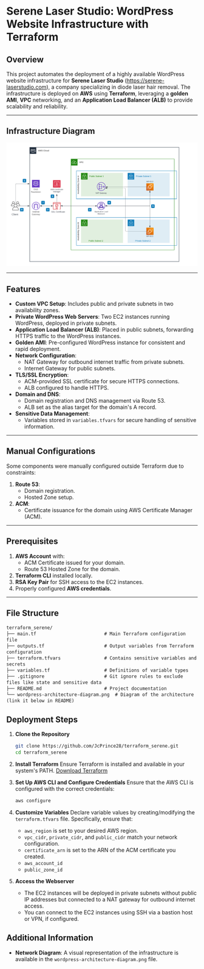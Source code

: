 # **Serene Laser Studio: WordPress Website Infrastructure with Terraform**

## **Overview**

This project automates the deployment of a highly available WordPress website infrastructure for **Serene Laser Studio** (https://serene-laserstudio.com), a company specializing in diode laser hair removal. The infrastructure is deployed on **AWS** using **Terraform**, leveraging a **golden AMI**, **VPC** networking, and an **Application Load Balancer (ALB)** to provide scalability and reliability.

---

## **Infrastructure Diagram**

![Infrastructure Diagram](./wordpress-architecture-diagram.png)


---

## **Features**

- **Custom VPC Setup**: Includes public and private subnets in two availability zones.
- **Private WordPress Web Servers**: Two EC2 instances running WordPress, deployed in private subnets.
- **Application Load Balancer (ALB)**: Placed in public subnets, forwarding HTTPS traffic to the WordPress instances.
- **Golden AMI**: Pre-configured WordPress instance for consistent and rapid deployment.
- **Network Configuration**:
  - NAT Gateway for outbound internet traffic from private subnets.
  - Internet Gateway for public subnets.
- **TLS/SSL Encryption**:
  - ACM-provided SSL certificate for secure HTTPS connections.
  - ALB configured to handle HTTPS.
- **Domain and DNS**:
  - Domain registration and DNS management via Route 53.
  - ALB set as the alias target for the domain's A record.
- **Sensitive Data Management**:
  - Variables stored in `variables.tfvars` for secure handling of sensitive information.

---

## **Manual Configurations**

Some components were manually configured outside Terraform due to constraints:

1. **Route 53**:
   - Domain registration.
   - Hosted Zone setup.
2. **ACM**:
   - Certificate issuance for the domain using AWS Certificate Manager (ACM).

---

## **Prerequisites**

1. **AWS Account** with:
   - ACM Certificate issued for your domain.
   - Route 53 Hosted Zone for the domain.
2. **Terraform CLI** installed locally.
3. **RSA Key Pair** for SSH access to the EC2 instances.
4. Properly configured **AWS credentials**.

---

## **File Structure**

```
terraform_serene/
├── main.tf                         # Main Terraform configuration file
├── outputs.tf                      # Output variables from Terraform configuration
├── terraform.tfvars                # Contains sensitive variables and secrets
├── variables.tf                    # Definitions of variable types
├── .gitignore                      # Git ignore rules to exclude files like state and sensitive data
├── README.md                       # Project documentation
└── wordpress-architecture-diagram.png  # Diagram of the architecture (link it below in README)
```

## Deployment Steps

1. **Clone the Repository**
    ```bash
    git clone https://github.com/JcPrince28/terraform_serene.git
    cd terraform_serene
    ```
	
2. **Install Terraform**
    Ensure Terraform is installed and available in your system's PATH.
    [Download Terraform](https://www.terraform.io/downloads)

3. **Set Up AWS CLI and Configure Credentials**
    Ensure that the AWS CLI is configured with the correct credentials:
    ```bash
    aws configure
    ```

4. **Customize Variables**
    Declare variable values by creating/modifying the `terraform.tfvars` file. Specifically, ensure that:
    - `aws_region` is set to your desired AWS region.
    - `vpc_cidr`, `private_cidr`, and `public_cidr` match your network configuration.
    - `certificate_arn` is set to the ARN of the ACM certificate you created.
	- `aws_account_id`
	- `public_zone_id`
	
5. **Access the Webserver**
    - The EC2 instances will be deployed in private subnets without public IP addresses but connected to a NAT gateway for outbound internet access.
    - You can connect to the EC2 instances using SSH via a bastion host or VPN, if configured.

## Additional Information

- **Network Diagram**: A visual representation of the infrastructure is available in the `wordpress-architecture-diagram.png` file.
